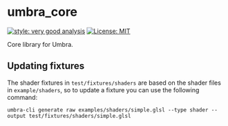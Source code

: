 # umbra_core

[![style: very good analysis][very_good_analysis_badge]][very_good_analysis_link]
[![License: MIT][license_badge]][license_link]

Core library for Umbra.

## Updating fixtures

The shader fixtures in `test/fixtures/shaders` are based on the shader files in `example/shaders`, 
so to update a fixture you can use the following command:

```shell
umbra-cli generate raw examples/shaders/simple.glsl --type shader --output test/fixtures/shaders/simple.glsl
```

[license_badge]: https://img.shields.io/badge/license-MIT-blue.svg
[license_link]: https://opensource.org/licenses/MIT
[very_good_analysis_badge]: https://img.shields.io/badge/style-very_good_analysis-B22C89.svg
[very_good_analysis_link]: https://pub.dev/packages/very_good_analysis